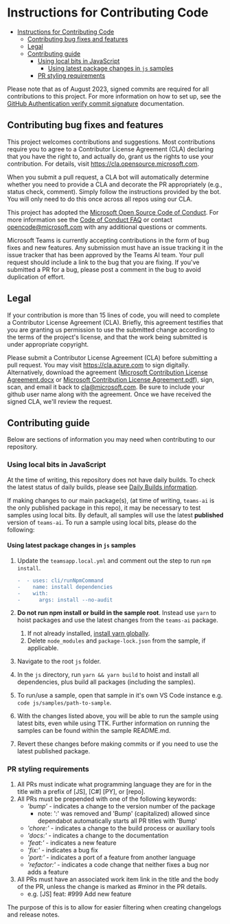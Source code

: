 # Instructions for Contributing Code

<!-- @import "[TOC]" {cmd="toc" depthFrom=1 depthTo=6 orderedList=false} -->

<!-- code_chunk_output -->

- [Instructions for Contributing Code](#instructions-for-contributing-code)
  - [Contributing bug fixes and features](#contributing-bug-fixes-and-features)
  - [Legal](#legal)
  - [Contributing guide](#contributing-guide)
    - [Using local bits in JavaScript](#using-local-bits-in-javascript)
      - [Using latest package changes in `js` samples](#using-latest-package-changes-in-js-samples)
    - [PR styling requirements](#pr-styling-requirements)

<!-- /code_chunk_output -->

Please note that as of August 2023, signed commits are required for all contributions to this project. For more information on how to set up, see the [GitHub Authentication verify commit signature](https://docs.github.com/en/authentication/managing-commit-signature-verification/about-commit-signature-verification) documentation.

## Contributing bug fixes and features

This project welcomes contributions and suggestions. Most contributions require you to agree to a
Contributor License Agreement (CLA) declaring that you have the right to, and actually do, grant us
the rights to use your contribution. For details, visit https://cla.opensource.microsoft.com.

When you submit a pull request, a CLA bot will automatically determine whether you need to provide
a CLA and decorate the PR appropriately (e.g., status check, comment). Simply follow the instructions
provided by the bot. You will only need to do this once across all repos using our CLA.

This project has adopted the [Microsoft Open Source Code of Conduct](https://opensource.microsoft.com/codeofconduct/).
For more information see the [Code of Conduct FAQ](https://opensource.microsoft.com/codeofconduct/faq/) or
contact [opencode@microsoft.com](mailto:opencode@microsoft.com) with any additional questions or comments.

Microsoft Teams is currently accepting contributions in the form of bug fixes and new
features. Any submission must have an issue tracking it in the issue tracker that has
been approved by the Teams AI team. Your pull request should include a link to
the bug that you are fixing. If you've submitted a PR for a bug, please post a
comment in the bug to avoid duplication of effort.

## Legal

If your contribution is more than 15 lines of code, you will need to complete a Contributor
License Agreement (CLA). Briefly, this agreement testifies that you are granting us permission
to use the submitted change according to the terms of the project's license, and that the work
being submitted is under appropriate copyright.

Please submit a Contributor License Agreement (CLA) before submitting a pull request.
You may visit https://cla.azure.com to sign digitally. Alternatively, download the
agreement ([Microsoft Contribution License Agreement.docx](https://www.codeplex.com/Download?ProjectName=typescript&DownloadId=822190) or
[Microsoft Contribution License Agreement.pdf](https://www.codeplex.com/Download?ProjectName=typescript&DownloadId=921298)), sign, scan,
and email it back to <cla@microsoft.com>. Be sure to include your github user name along with the agreement. Once we have received the
signed CLA, we'll review the request.

## Contributing guide

Below are sections of information you may need when contributing to our repository.

### Using local bits in JavaScript

At the time of writing, this repository does not have daily builds. To check the latest status of daily builds, please see [Daily Builds information](./docs/DAILYBUILDS.MD).

If making changes to our main package(s), (at time of writing, `teams-ai` is the only published package in this repo), it may be necessary to test samples using local bits. By default, all samples will use the latest **published** version of `teams-ai`. To run a sample using local bits, please do the following:

#### Using latest package changes in `js` samples

1. Update the `teamsapp.local.yml` and comment out the step to run `npm install`.

   ```diff
   -  - uses: cli/runNpmCommand
   -    name: install dependencies
   -    with:
   -      args: install --no-audit
   ```

1. **Do not run npm install or build in the sample root**. Instead use `yarn` to hoist packages and use the latest changes from the `teams-ai` package.
   1. If not already installed, [install yarn globally](https://classic.yarnpkg.com/lang/en/docs/install).
   1. Delete `node_modules` and `package-lock.json` from the sample, if applicable.
1. Navigate to the root `js` folder.
1. In the `js` directory, run `yarn && yarn build` to hoist and install all dependencies, plus build all packages (including the samples).
1. To run/use a sample, open that sample in it's own VS Code instance e.g. `code js/samples/path-to-sample`.
1. With the changes listed above, you will be able to run the sample using latest bits, even while using TTK. Further information on running the samples can be found within the sample README.md.
1. Revert these changes before making commits or if you need to use the latest published package.

### PR styling requirements

1. All PRs must indicate what programming language they are for in the title with a prefix of [JS], [C#] [PY], or [repo].
1. All PRs must be prepended with one of the following keywords:
   - _'bump'_ - indicates a change to the version number of the package
     - note: ':' was removed and 'Bump' (capitalized) allowed since dependabot automatically starts all PR titles with 'Bump'
   - _'chore:'_ - indicates a change to the build process or auxiliary tools
   - _'docs:'_ - indicates a change to the documentation
   - _'feat:'_ - indicates a new feature
   - _'fix:'_ - indicates a bug fix
   - _'port:'_ - indicates a port of a feature from another language
   - _'refactor:'_ - indicates a code change that neither fixes a bug nor adds a feature
1. All PRs must have an associated work item link in the title and the body of the PR, unless the change is marked as #minor in the PR details.
   - e.g. [JS] feat: #999 Add new feature

The purpose of this is to allow for easier filtering when creating changelogs and release notes.
